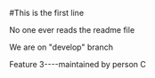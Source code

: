 #This is the first line

No one ever reads the readme file

We are on "develop" branch

Feature 3----maintained by person C
